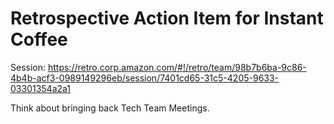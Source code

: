 
# Retrospective Action Item for Instant Coffee
Session: https://retro.corp.amazon.com/#!/retro/team/98b7b6ba-9c86-4b4b-acf3-0989149296eb/session/7401cd65-31c5-4205-9633-03301354a2a1

Think about bringing back  Tech Team Meetings.
